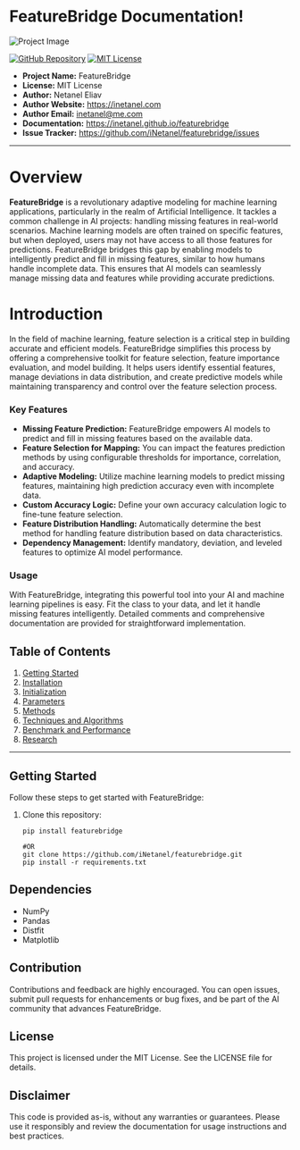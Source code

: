 # FeatureBridge Documentation!

![Project Image](http://inetanel.com/wp-content/uploads/FeatureBridge-logo-small.jpg)

[![GitHub Repository](https://img.shields.io/badge/GitHub-Repository-blue.svg)](https://github.com/iNetanel/featurebridge)
[![MIT License](https://img.shields.io/badge/License-MIT-green.svg)](https://opensource.org/licenses/MIT)

- **Project Name:** FeatureBridge
- **License:** MIT License
- **Author:** Netanel Eliav
- **Author Website:** https://inetanel.com
- **Author Email:** inetanel@me.com
- **Documentation:** https://inetanel.github.io/featurebridge
- **Issue Tracker:** https://github.com/iNetanel/featurebridge/issues

---

# Overview

**FeatureBridge** is a revolutionary adaptive modeling for machine learning applications, particularly in the realm of Artificial Intelligence. It tackles a common challenge in AI projects: handling missing features in real-world scenarios. Machine learning models are often trained on specific features, but when deployed, users may not have access to all those features for predictions. FeatureBridge bridges this gap by enabling models to intelligently predict and fill in missing features, similar to how humans handle incomplete data. This ensures that AI models can seamlessly manage missing data and features while providing accurate predictions.

# Introduction

In the field of machine learning, feature selection is a critical step in building accurate and efficient models. FeatureBridge simplifies this process by offering a comprehensive toolkit for feature selection, feature importance evaluation, and model building. It helps users identify essential features, manage deviations in data distribution, and create predictive models while maintaining transparency and control over the feature selection process.

### Key Features

- **Missing Feature Prediction:** FeatureBridge empowers AI models to predict and fill in missing features based on the available data.
- **Feature Selection for Mapping:** You can impact the features prediction methods by using configurable thresholds for importance, correlation, and accuracy.
- **Adaptive Modeling:** Utilize machine learning models to predict missing features, maintaining high prediction accuracy even with incomplete data.
- **Custom Accuracy Logic:** Define your own accuracy calculation logic to fine-tune feature selection.
- **Feature Distribution Handling:** Automatically determine the best method for handling feature distribution based on data characteristics.
- **Dependency Management:** Identify mandatory, deviation, and leveled features to optimize AI model performance.

### Usage

With FeatureBridge, integrating this powerful tool into your AI and machine learning pipelines is easy. Fit the class to your data, and let it handle missing features intelligently. Detailed comments and comprehensive documentation are provided for straightforward implementation.

## Table of Contents

1. [Getting Started](/getting-started.html)
2. [Installation](/Installation.html)
3. [Initialization](/initialization.html)
4. [Parameters](/parameters.html)
5. [Methods](/methods.html)
6. [Techniques and Algorithms](/techniques-and-algorithms.html)
7. [Benchmark and Performance](/benchmark-and-performance.html)
8. [Research](/research.html)

---

## Getting Started

Follow these steps to get started with FeatureBridge:

1. Clone this repository:

   ```shell
   pip install featurebridge

   #OR
   git clone https://github.com/iNetanel/featurebridge.git
   pip install -r requirements.txt
   
## Dependencies 

- NumPy
- Pandas
- Distfit
- Matplotlib

## Contribution

Contributions and feedback are highly encouraged. You can open issues, submit pull requests for enhancements or bug fixes, and be part of the AI community that advances FeatureBridge.

## License

This project is licensed under the MIT License. See the LICENSE file for details.

## Disclaimer

This code is provided as-is, without any warranties or guarantees. Please use it responsibly and review the documentation for usage instructions and best practices.